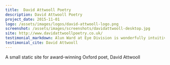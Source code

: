 ```yaml
---
title:  David Attwooll Poetry
description: David Attwooll Poetry
project_date: 2015-11-01
logo: /assets/images/logos/david-attwooll-logo.png
screenshot: /assets/images/screenshots/davidattwooll-desktop.jpg
site: http://www.davidattwoollpoetry.co.uk/
testimonial_markdown: Alun Ward at Eye Division is wonderfully intuitive and creative to work with, and he is a very fine designer. I am absolutely delighted with the website he has created for me.
testimonial_cite: David Attwooll
---
```


A small static site for award-winning Oxford poet, David Attwooll
